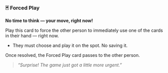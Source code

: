 ### 🃏 Forced Play  
**No time to think — your move, right now!**

Play this card to force the other person to immediately use one of the cards in their hand — right now.

- They must choose and play it on the spot. No saving it.

Once resolved, the Forced Play card passes to the other person.

> *“Surprise! The game just got a little more urgent.”*
